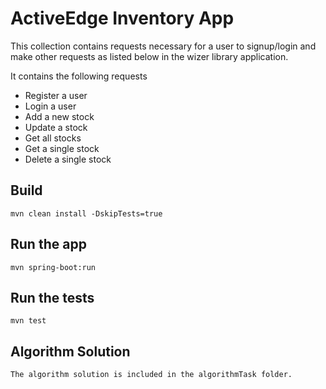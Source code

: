 # ActiveEdge Inventory App

This collection contains requests necessary for a user to signup/login and make other requests as listed below in the wizer library application.

It contains the following requests

- Register a user
- Login a user
- Add a new stock
- Update a stock
- Get all stocks
- Get a single stock
- Delete a single stock

## Build

    mvn clean install -DskipTests=true

## Run the app

    mvn spring-boot:run

## Run the tests

    mvn test

## Algorithm Solution

    The algorithm solution is included in the algorithmTask folder. 
